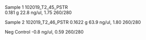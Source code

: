 Sample 1
	102019_T2_45_PSTR	  
	   0.181 g
	   22.8 ng/ul, 
	   1.75 260/280
	  
Sample 2
	102019_T2_46_PSTR
	0.1622 g
	63.9  ng/ul, 
	1.80 260/280
	  
Neg Control
	-0.8  ng/ul, 
	0.59 260/280